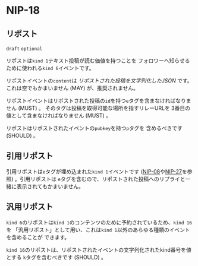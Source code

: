 NIP-18
======

リポスト
-------

`draft` `optional`

リポストは`kind 1`テキスト投稿が読む価値を持つことを
フォロワーへ知らせるために使われる`kind 6`イベントです。

リポストイベントの`content`は _リポストされた投稿を文字列化したJSON_ です。これは空でもかまいません (MAY) が、推奨されません。

リポストイベントはリポストされた投稿の`id`を持つ`e`タグを含まなければなりません (MUST) 。
そのタグは投稿を取得可能な場所を指すリレーURLを
3番目の値として含まなければなりません (MUST) 。

リポストはリポストされたイベントの`pubkey`を持つ`p`タグを
含めるべきです (SHOULD) 。

## 引用リポスト

引用リポストは`e`タグが埋め込まれた`kind 1`イベントです
 ([NIP-08](08.md)や[NIP-27](27.md)を参照) 。引用リポストは
`e`タグを含むので、リポストされた投稿へのリプライと一緒に表示されてもかまいません。

## 汎用リポスト

`kind 6`のリポストは`kind 1`のコンテンツのために予約されているため、`kind 16`を
「汎用リポスト」として用い、これは`kind 1`以外のあらゆる種類のイベントを含めることが
できます。

`kind 16`のリポストは、リポストされたイベントの文字列化されたkind番号を値とする
`k`タグを含むべきです (SHOULD) 。
